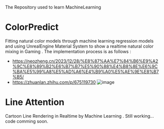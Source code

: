 
The Repository used to learn MachineLearning

# ColorPredict 
Fitting natural color models through machine learning regression models and using UnrealEngine Material System to show a realtime natural color mixing in Gaming .
The implementation process is as follows :
- https://neozheng.cn/2023/12/28/%E8%87%AA%E7%84%B6%E9%A2%9C%E8%89%B2%E6%B7%B7%E5%90%88%E4%B8%8E%E6%9C%BA%E5%99%A8%E5%AD%A6%E4%B9%A0%E5%AE%9E%E8%B7%B5/
- https://zhuanlan.zhihu.com/p/675119730
![image](https://github.com/aIFzzf/MachineLearning/assets/41008787/08434265-983a-4b51-83cd-d1429137cf44)

# Line Attention 
Cartoon Line Rendering in Realtime by Machine Learning . Still working... code comming soon.
